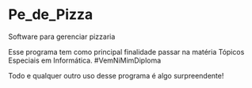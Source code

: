# Pe_de_Pizza
Software para gerenciar pizzaria

Esse programa tem como principal finalidade passar na matéria Tópicos Especiais em Informática.
#VemNiMimDiploma

Todo e qualquer outro uso desse programa é algo surpreendente!
